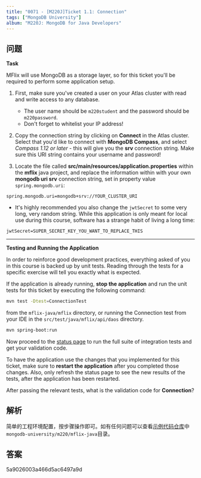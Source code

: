 ```yaml
---
title: "0071 - [M220J]Ticket 1.1: Connection"
tags: ["MongoDB University"]
album: "M220J: MongoDB for Java Developers"
---
```


## 问题

**Task**

MFlix will use MongoDB as a storage layer, so for this ticket you'll be required to perform some application setup.

1. First, make sure you've created a user on your Atlas cluster with read and write access to any database.
   - The user name should be `m220student` and the password should be `m220password`.
   - Don't forget to whitelist your IP address!
2. Copy the connection string by clicking on **Connect** in the Atlas cluster. Select that you'd like to connect with **MongoDB Compass**, and select _Compass 1.12 or later_ - this will give you the **srv** connection string. Make sure this URI string contains your username and password!

3. Locate the file called **src/main/resources/application.properties** within the **mflix** java project, and replace the information within with your own **mongodb uri srv** connection string, set in property value `spring.mongodb.uri`:

```
spring.mongodb.uri=mongodb+srv://YOUR_CLUSTER_URI
```

- It's highly recommended you also change the `jwtSecret` to some very long, very random string. While this application is only meant for local use during this course, software has a strange habit of living a long time:

```
jwtSecret=SUPER_SECRET_KEY_YOU_WANT_TO_REPLACE_THIS
```

---

**Testing and Running the Application**

In order to reinforce good development practices, everything asked of you in this course is backed up by unit tests. Reading through the tests for a specific exercise will tell you exactly what is expected.

If the application is already running, **stop the application** and run the unit tests for this ticket by executing the following command:

```bash
mvn test -Dtest=ConnectionTest
```

from the `mflix-java/mflix` directory, or running the Connection test from your IDE in the `src/test/java/mflix/api/daos` directory.

```bash
mvn spring-boot:run
```

Now proceed to the [status page](http://localhost:5000/status) to run the full suite of integration tests and get your validation code.

To have the application use the changes that you implemented for this ticket, make sure to **restart the application** after you completed those changes. Also, only refresh the status page to see the new results of the tests, after the application has been restarted.

After passing the relevant tests, what is the validation code for **Connection**?

<!--more-->

## 解析

简单的工程环境配置，按步骤操作即可。如有任何问题可以查看[示例代码仓库](https://github.com/polybean/polybean)中`mongodb-university/m220/mflix-java`目录。

## 答案

5a9026003a466d5ac6497a9d
